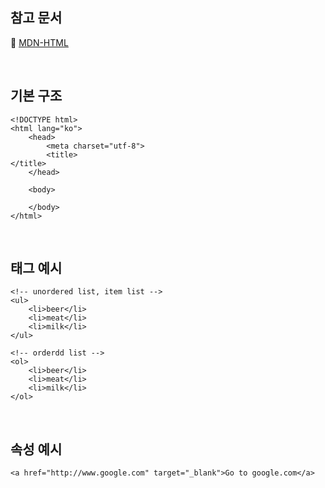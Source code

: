 ## 참고 문서

:bookmark_tabs: [MDN-HTML](https://developer.mozilla.org/ko/docs/Web/HTML/Element/html)

<br/>

## 기본 구조

```
<!DOCTYPE html>
<html lang="ko">
    <head>
        <meta charset="utf-8">
        <title>
</title>
    </head>

    <body>

    </body>
</html>

```

<br/>

## 태그 예시

```
<!-- unordered list, item list -->
<ul>
    <li>beer</li>
    <li>meat</li>
    <li>milk</li>
</ul>

<!-- orderdd list -->
<ol>
    <li>beer</li>
    <li>meat</li>
    <li>milk</li>
</ol>
```

<br/>

## 속성 예시

```
<a href="http://www.google.com" target="_blank">Go to google.com</a>
```

